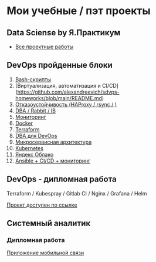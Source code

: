 # Мои учебные / пэт проекты 

## Data Sciense by Я.Практикум
- [Все проектные работы](https://github.com/alexandreevich/DataScienceYaPractikum/tree/main)

## DevOps пройденные блоки
1. [Bash-скрипты](https://github.com/alexandreevich/bash_homework/tree/master)
2. [Виртуализация, автоматизация и CI/CD] (https://github.com/alexandreevich/sdvps-homeworks/blob/main/README.md)
3. [Отказоустойчивость (HAProxy / rsync / )](https://github.com/alexandreevich/sflt-homeworks?tab=readme-ov-file)
4. [ DBA / Rabbit / IB](https://github.com/alexandreevich/sdb-homeworks/tree/main)
5. [Мониторинг](https://github.com/alexandreevich/smon-homeworks/blob/main/README.md)
6. [Docker](https://github.com/alexandreevich/virtd-homeworks/blob/shvirtd-1/README.md)
7. [Terraform](https://github.com/alexandreevich/ter-homeworks/blob/main/README.md)
8. [DBA для DevOps](https://github.com/alexandreevich/bd-dev-homeworks/blob/main/README.md)
9. [Микросервисная архитектура](https://github.com/alexandreevich/micros-homeworks/blob/main/README.md)
10. [Kubernetes](https://github.com/alexandreevich/kuber-homeworks/blob/main/README.md)
11. [Яндекс Облако](https://github.com/alexandreevich/clopro-homeworks/blob/main/README.md)
12. [Ansible + CI/CD + мониторинг](https://github.com/alexandreevich/mnt-homeworks/blob/MNT-video/README.md)

## DevOps - дипломная работа
Terraform / Kubespray / Gitlab CI / Nginx / Grafana / Helm

[Проект доступен по ссылке](https://github.com/alexandreevich/devops-diplom-yandexcloud)

## Системный аналитик 
### Дипломная работа
[Приложение мобильной связи](https://github.com/alexandreevich/diplom_system_analyze/tree/main)
